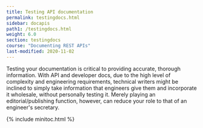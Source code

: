 ```yaml
---
title: Testing API documentation
permalink: testingdocs.html
sidebar: docapis
path1: /testingdocs.html
weight: 6.0
section: testingdocs
course: "Documenting REST APIs"
last-modified: 2020-11-02
---
```


Testing your documentation is critical to providing accurate, thorough information. With API and developer docs, due to the high level of complexity and engineering requirements, technical writers might be inclined to simply take information that engineers give them and incorporate it wholesale, without personally testing it. Merely playing an editorial/publishing function, however, can reduce your role to that of an engineer's secretary.

{% include minitoc.html %}
